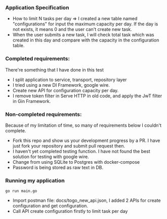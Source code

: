 ### Application Specification
- How to limit N tasks per day => I created a new table named "configurations" for input the maximum capacity per day. If the day is not exists, it means 0 and the user can't create new task.
- When the user submits a new task, I will check total task which was created in this day and compare with the capacity in the configuration table.


### Completed requirements:
There're something that I have done in this test
- I split application to service, transport, repository layer
- I tried using a new DI Framework, google wire.
- Create new API for configuration capacity per day.
- I remove token filter in Serve HTTP in old code, and apply the JwT filter in Gin Framework.


### Non-completed requirements:
Because of my limitation of time, so many of requirements below I couldn't complete. 
- Fork this repo and show us your development progress by a PR. I have just fork your repository and submit pull request then.
- I haven't yet completed testing function. I have not found the best solution for testing with google wire.
- Change from using SQLite to Postgres with docker-compose
- Password is being stored as raw text in DB.

### Running my application

	go run main.go
	
- Import postman file: docs/togo_new_api.json, I added 2 APIs for create configuration and get configuration.
- Call API create configuration firstly to limit task per day